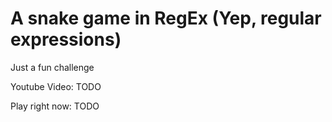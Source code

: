 # A snake game in RegEx (Yep, regular expressions)
Just a fun challenge

Youtube Video: TODO

Play right now: TODO
